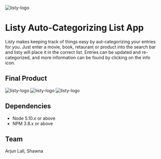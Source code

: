 
![listy-logo](https://github.com/??/docs/listy-logo.png)

# Listy Auto-Categorizing List App

Listy makes keeping track of things easy by aut-categorizing your entries for you. Just enter a movie, book, retaurant or product into the search bar and listy will place it in the correct list. Entries can be updated and re-categorized, and more information can be found by clicking on the info icon. 

## Final Product

![listy-logo](https://github.com/??/docs/listy-logo.png)
![listy-logo](https://github.com/??/docs/listy-logo.png)
![listy-logo](https://github.com/??/docs/listy-logo.png)



## Dependencies

- Node 5.10.x or above
- NPM 3.8.x or above


## Team

Arjun Lall, Shawna 
